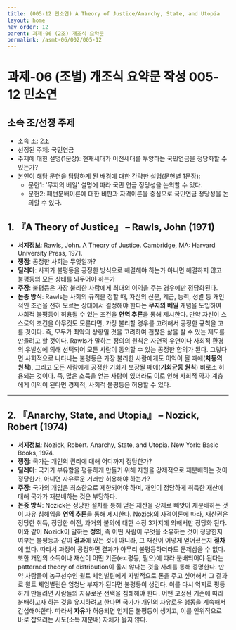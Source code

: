 ```yaml
---
title: (005-12 민소연) A Theory of Justice/Anarchy, State, and Utopia 
layout: home
nav_order: 12
parent: 과제-06 (2조) 개조식 요약문
permalink: /asmt-06/002/005-12
---
```


# 과제-06 (조별) 개조식 요약문 작성 005-12 민소연

## 소속 조/선정 주제

- 소속 조: 2조
- 선정된 주제: 국민연금 
- 주제에 대한 설명(1문장): 현재세대가 이전세대를 부양하는 국민연금을 정당화할 수 있는가?
- 본인이 해당 문헌을 담당하게 된 배경에 대한 간략한 설명(문헌별 1문장):  
  - 문헌1: '무지의 베일' 설명에 따라 국민 연금 정당성을 논의할 수 있다. 
  - 문헌2: 패턴분배이론에 대한 비판과 자격이론을 중심으로 국민연금 정당성을 논의할 수 있다. 

## 1. 『A Theory of Justice』 – Rawls, John (1971)

- **서지정보**: Rawls, John. A Theory of Justice. Cambridge, MA: Harvard University Press, 1971.  
- **쟁점**: 공정한 사회는 무엇일까?  
- **딜레마**: 사회가 불평등을 공정한 방식으로 해결해야 하는가 아니면 해결하지 않고 불평등의 모든 상태를 놔두어야 하는가
- **주장**: 불평등은 가장 불리한 사람에게 최대의 이익을 주는 경우에만 정당화된다.  
- **논증 방식**: Rawls는 사회의 규칙을 정할 때, 자신의 신분, 계급, 능력, 성별 등 개인적인 조건을 전혀 모르는 상태에서 결정해야 한다는 **무지의 베일** 개념을 도입하여 사회적 불평등이 허용될 수 있는 조건을 **연역 추론**을 통해 제시한다. 만약 자신이 스스로의 조건을 아무것도 모른다면, 가장 불리할 경우를 고려해서 공정한 규칙을 고를 것이다. 즉, 모두가 최악의 상황일 것을 고려하여 괜찮은 삶을 살 수 있는 제도를 만들려고 할 것이다. Rawls가 말하는 정의의 원칙은 자연적 우연이나 사회적 환경의 우발성에 의해 선택되어 모든 사람이 동의할 수 있는 공정한 합의가 된다. 그렇다면 사회적으로 나타나는 불평등은 가장 불리한 사람에게도 이익이 될 때에(**차등의 원칙**), 그리고 모든 사람에게 공정한 기회가 보장될 때에(**기회균등 원칙**) 비로소 허용되는 것이다. 즉, 많은 소득을 얻는 사람이 있더라도 이로 인해 사회적 약자 계층에게 이익이 된다면 경제적, 사회적 불평등은 허용할 수 있다. 

---

## 2. 『Anarchy, State, and Utopia』 – Nozick, Robert (1974)

- **서지정보**: Nozick, Robert. Anarchy, State, and Utopia. New York: Basic Books, 1974. 
- **쟁점**: 국가는 개인의 권리에 대해 어디까지 정당한가?
- **딜레마**: 국가가 부유함을 평등하게 만들기 위해 자원을 강제적으로 재분배하는 것이 정당한가, 아니면 자유로운 거래만 허용해야 하는가?
- **주장**: 국가의 개입은 최소한으로 제한되어야 하며, 개인이 정당하게 취득한 재산에 대해 국가가 재분배하는 것은 부당하다.  
- **논증 방식**: Nozick은 정당한 절차를 통해 얻은 재산을 강제로 빼앗아 재분배하는 것이 자유 침해임을 **연역 추론**을 통해 제시한다. Nozick의 자격이론에 따라, 재산권은 정당한 취득, 정당한 이전, 과거의 불의에 대한 수정 3가지에 의해서만 정당화 된다. 이와 같이 Nozick이 말하는 **정의**, 즉 어떤 사람이 무엇을 소유하는 것이 정당한지 여부는 불평등과 같이 **결과**에 있는 것이 아니라, 그 재산이 어떻게 얻어졌는지 **절차**에 있다. 따라서 과정이 공정하면 결과가 아무리 불평등하더라도 문제삼을 수 없다. 또한 개인의 소득이나 재산이 어떤 기준(ex.평등, 필요)에 따라 분배되어야 된다는 patterned theory of distribution이 옳지 않다는 것을 사례를 통해 증명한다. 만약 사람들이 농구선수인 윌트 체임벌린에게 자발적으로 돈을 주고 싶어해서 그 결과로 윌트 체임벌린은 엄청난 부자가 된다면 불평등이 생긴다. 이를 다시 억지로 평등하게 만들려면 사람들의 자유로운 선택을 침해해야 한다. 어떤 고정된 기준에 따라 분배하고자 하는 것을 유지하려고 한다면 국가가 개인의 자유로운 행동을 계속해서 간섭해야한다. 따라서 **자유**가 허용되면 언제든 불평등이 생기고, 이를 인위적으로 바로 잡으려는 시도(소득 재분배) 자체가 옳지 않다.  
